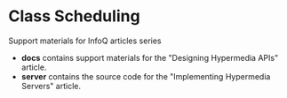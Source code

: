 Class Scheduling
================

Support materials for InfoQ articles series

 * **docs** contains support materials for the "Designing Hypermedia APIs" article.
 * **server** contains the source code for the "Implementing Hypermedia Servers"
article.
